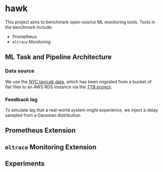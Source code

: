 # hawk

This project aims to benchmark open-source ML monitoring tools. Tools in the benchmark include:

* Prometheus
* `mltrace` Monitoring

## ML Task and Pipeline Architecture

### Data source

We use the [NYC taxicab data](https://www1.nyc.gov/site/tlc/about/tlc-trip-record-data.page), which has been migrated from a bucket of flat files to an AWS RDS instance via the [TTB project](https://github.com/loglabs/ttb). 

### Feedback lag

To simulate lag that a real-world system might experience, we inject a delay sampled from a Gaussian distribution.

## Prometheus Extension

## `mltrace` Monitoring Extension

## Experiments
